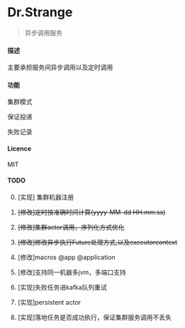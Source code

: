 Dr.Strange
====

> 异步调用服务

#### 描述

主要承担服务间异步调用以及定时调用

#### 功能

集群模式

保证投递

失败记录

#### Licence

MIT


#### TODO
0. [实现] 集群机器注册

1. ~~[修改]定时按准确时间计算(yyyy-MM-dd HH:mm:ss)~~
2. ~~[修改]集群actor调用，序列化方式优化~~
3. ~~[修改]修改异步执行Future处理方式,以及executorcontext~~
4. [修改]macros @app @application
5. [修改]支持同一机器多jvm，多端口支持

6. [实现]失败任务进kafka队列重试
7. [实现]persistent actor

8. [实现]落地任务是否成功执行，保证集群服务调用不丢失